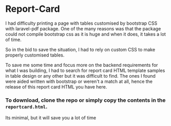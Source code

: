 # Report-Card

I had difficulty printing a page with tables customised by bootstrap CSS with laravel-pdf package.
One of the many reasons was that the package could not compile bootstrap css as it is huge and when it does, it takes a lot of time.

So in the bid to save the situation, I had to rely on custom CSS to make properly customised tables.

To save me some time and focus more on the backend requirements for what I was building,  I had to search for report card HTML template samples in table design or any other but it was difficult to find. The ones I found were aided written with bootstrap or weren't a match at all, hence the release of this report card HTML you have here.

### To download, clone the repo or simply copy the contents in the `reportcard.html`.

Its minimal, but it will save you a lot of time 

 

